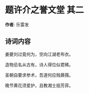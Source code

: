 # 题许介之誉文堂  其二

**作者**: 乐雷发

## 诗词内容

姜夔刘过竟何为，空向江湖老布衣。

造物忌名从古有，诗人得位似君稀。

圣朝自要求参术，吾道何应贱蕨薇。

晚节黄花须爱护，且教湘士挹芳菲。

